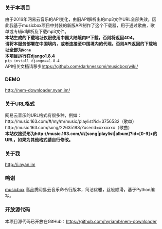 <h3>关于本项目</h3>
<span>由于2016年网易云音乐的API变化，由旧API解析出的mp3文件URL全部失效。因此我基于musicbox项目中封装的新版API制作了这个下载器，用于通过歌曲，歌单或专辑id解析及下载mp3文件。</span><br>
<span><strong>本站生成的下载地址仅限使用中国大陆境内IP下载，否则将返回404。</strong></span><br>
<span><strong>请将本服务部署在中国境内，或者连接至中国境内的代理。否则API返回的下载地址全部为<code>None</code></strong></span><br>
<span><strong>本项目运行在django1.8.4</strong></span><br>
<span><code>pip install django==1.8.4</code></span><br>
<span>API相关文档请移步<a href="https://github.com/darknessomi/musicbox/wiki">https://github.com/darknessomi/musicbox/wiki/</a></span><br>
<h3>DEMO</h3>
<a href="http://nem-downloader.nyan.im/">http://nem-downloader.nyan.im/</a>
<h3>关于URL格式</h3>
<span>网易云音乐的URL格式有很多种，例如：</span><br>
<span>http://music.163.com/#/my/m/music/playlist?id=3756532（歌单）</span><br>
<span>http://music.163.com/song/22635188/?userid=xxxxxxx（歌曲）</span><br>
<span><strong>本站仅接受形为http://music.163.com/#/[song|playlist|album]?id=[0-9]+的URL，如果为其他格式请自行修改。</strong></span>
<h3>关于我</h3>
<a href="http://i.nyan.im/">http://i.nyan.im</a>
<h3>鸣谢</h3>
<span><a href="https://github.com/darknessomi/musicbox">musicbox</a> 高品质网易云音乐命令行版本，简洁优雅，丝般顺滑，基于Python编写。</span><br>
<h3>开放源代码</h3>
<span>本项目源代码已开放在GitHub：<a href="https://github.com/hyriamb/nem-downloader">https://github.com/hyriamb/nem-downloader</a></span>
